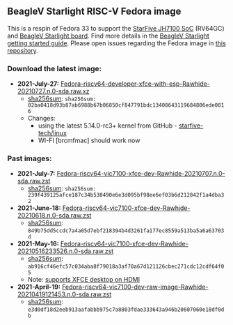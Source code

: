 ## BeagleV Starlight RISC-V Fedora image
This is a respin of Fedora 33 to support the [StarFive JH7100 SoC](https://github.com/starfive-tech/beaglev_doc/blob/main/JH7100%20Data%20Sheet%20V01.01.04-EN%20(4-21-2021).pdf) (RV64GC) and [BeagleV Starlight board](https://github.com/beagleboard/beaglev-starlight).  Find more details in the [BeagleV Starlight getting started guide](https://wiki.seeedstudio.com/BeagleV-Getting-Started/).  Please open issues regarding the Fedora image in [this repository](https://github.com/starfive-tech/beaglev_fedora/issues).

### Download the latest image: 
* **2021-July-27:** [Fedora-riscv64-developer-xfce-with-esp-Rawhide-20210727.n.0-sda.raw.xz](https://fedora.starfivetech.com/pub/downloads/BeagleV-release/Fedora-riscv64-developer-xfce-with-esp-Rawhide-20210727.n.0-sda.raw.xz)
  * [sha256sum](https://beagleboard.org/~pdp7/Fedora-riscv64-vic7100-xfce-dev-Rawhide-20210707.n.0-sda.raw.zst.sha256sum): `sha256sum: 02ba0418d93b87ab6988b67b06850cf847791bdc13408643119684806ede0016`
  * Changes:
    * using the latest 5.14.0-rc3+ kernel from GitHub - [starfive-tech/linux](https://github.com/starfive-tech/linux/commits/beaglev)
    * WI-FI [brcmfmac] should work now


### Past images:
* **2021-July-7:** [Fedora-riscv64-vic7100-xfce-dev-Rawhide-20210707.n.0-sda.raw.zst](https://files.beagle.cc/file/beagleboard-public-2021/images/Fedora-riscv64-vic7100-xfce-dev-Rawhide-20210707.n.0-sda.raw.zst)
  * [sha256sum](https://beagleboard.org/~pdp7/Fedora-riscv64-vic7100-xfce-dev-Rawhide-20210707.n.0-sda.raw.zst.sha256sum): `sha256sum: 239f439125afce187c34b530490e6e3d095bf98ee6ef03b6d212842f1a4dba32`
* **2021-June-18:** [Fedora-riscv64-vic7100-xfce-dev-Rawhide-20210618.n.0-sda.raw.zst](https://files.beagle.cc/file/beagleboard-public-2021/images/Fedora-riscv64-vic7100-xfce-dev-Rawhide-20210618.n.0-sda.raw.zst)
  * [sha256sum](https://files.beagle.cc/file/beagleboard-public-2021/images/Fedora-riscv64-vic7100-xfce-dev-Rawhide-20210618.n.0-sda.raw.zst.sha256sum): `849b75dd5ccdc7a4a05d7ebf218394b4d3261fa177ec8559a513ba5a6a63703d`
* **2021-May-16:** [Fedora-riscv64-vic7100-xfce-dev-Rawhide-20210516233526.n.0-sda.raw.zst](https://files.beagle.cc/file/beagleboard-public-2021/images/Fedora-riscv64-vic7100-xfce-dev-Rawhide-20210516233526.n.0-sda.raw.zst)
  * [sha256sum](https://files.beagle.cc/file/beagleboard-public-2021/images/Fedora-riscv64-vic7100-xfce-dev-Rawhide-20210516233526.n.0-sda.raw.zst.sha256sum): `ab916cf46efc57c034aba8f79018a3af70a67d121126cbec271cdc12cdf64f05`
  * Note: [supports XFCE desktop on HDMI](https://github.com/starfive-tech/Fedora_on_StarFive/issues/22#issuecomment-841719888)
* **2021-April-19:** [Fedora-riscv64-vic7100-dev-raw-image-Rawhide-20210419121453.n.0-sda.raw.zst](https://files.beagle.cc/file/beagleboard-public-2021/images/Fedora-riscv64-vic7100-dev-raw-image-Rawhide-20210419121453.n.0-sda.raw.zst)
  * [sha256sum](https://files.beagle.cc/file/beagleboard-public-2021/images/Fedora-riscv64-vic7100-dev-raw-image-Rawhide-20210419121453.n.0-sda.raw.zst.sha256sum): `e3d0df18d2eeb913aafabbb975c7a8803fdae333643a946b20607060e18df0db`
